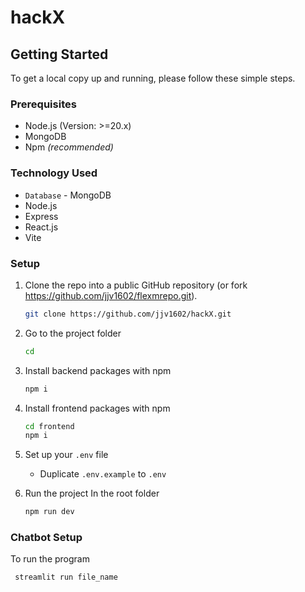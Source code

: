 # hackX


## Getting Started

To get a local copy up and running, please follow these simple steps.

### Prerequisites
- Node.js (Version: >=20.x)
- MongoDB
- Npm _(recommended)_
### Technology Used
* `Database` - MongoDB
* Node.js
* Express
* React.js
* Vite
  
### Setup

1. Clone the repo into a public GitHub repository (or fork https://github.com/jjv1602/flexmrepo.git). 

   ```sh
   git clone https://github.com/jjv1602/hackX.git
   ```
2. Go to the project folder

   ```sh
   cd 
   ```

3. Install backend packages with npm

   ```sh
   npm i
   ```
4. Install frontend packages with npm
   ```sh
   cd frontend
   npm i
   ```
5. Set up your `.env` file

   - Duplicate `.env.example` to `.env`

6. Run the project
   In the root folder
    ```sh
   npm run dev
   ```

### Chatbot Setup
 To run the program
  ```sh
   streamlit run file_name 
   ```



 

